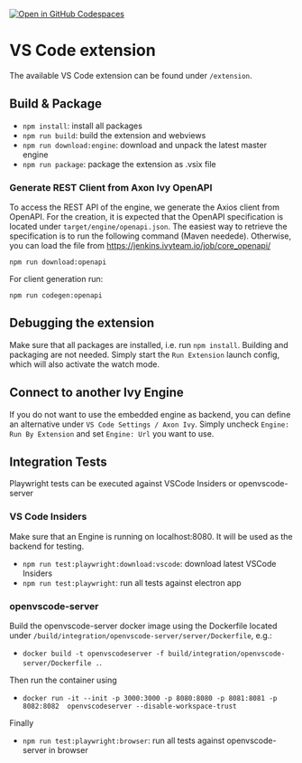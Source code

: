 [![Open in GitHub Codespaces](https://github.com/codespaces/badge.svg)](https://codespaces.new/axonivy/vscode-extensions)

# VS Code extension

The available VS Code extension can be found under `/extension`.

## Build & Package

- `npm install`: install all packages
- `npm run build`: build the extension and webviews
- `npm run download:engine`: download and unpack the latest master engine
- `npm run package`: package the extension as .vsix file

### Generate REST Client from Axon Ivy OpenAPI

To access the REST API of the engine, we generate the Axios client from OpenAPI. For the creation, it is expected that the OpenAPI specification is located under `target/engine/openapi.json`. The easiest way to retrieve the specification is to run the following command (Maven needede). Otherwise, you can load the file from https://jenkins.ivyteam.io/job/core_openapi/

```shellscript
npm run download:openapi
```

For client generation run:

```shellscript
npm run codegen:openapi
```

## Debugging the extension

Make sure that all packages are installed, i.e. run `npm install`. Building and packaging are not needed. Simply start the `Run Extension` launch config, which will also activate the watch mode.

## Connect to another Ivy Engine

If you do not want to use the embedded engine as backend, you can define an alternative under `VS Code Settings / Axon Ivy`. Simply uncheck `Engine: Run By Extension` and set `Engine: Url` you want to use.

## Integration Tests

Playwright tests can be executed against VSCode Insiders or openvscode-server

### VS Code Insiders

Make sure that an Engine is running on localhost:8080. It will be used as the backend for testing.

- `npm run test:playwright:download:vscode`: download latest VSCode Insiders
- `npm run test:playwright`: run all tests against electron app

### openvscode-server

Build the openvscode-server docker image using the Dockerfile located under `/build/integration/openvscode-server/server/Dockerfile`, e.g.:

- `docker build -t openvscodeserver -f build/integration/openvscode-server/Dockerfile .`.

Then run the container using

- `docker run -it --init -p 3000:3000 -p 8080:8080 -p 8081:8081 -p 8082:8082  openvscodeserver --disable-workspace-trust`

Finally

- `npm run test:playwright:browser`: run all tests against openvscode-server in browser
